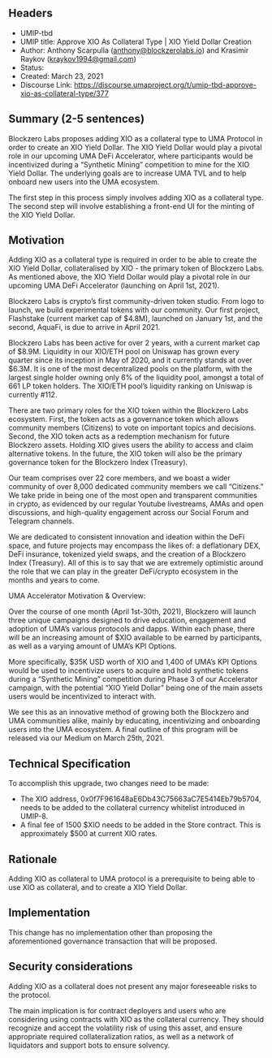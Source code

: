 ## Headers
- UMIP-tbd
- UMIP title: Approve XIO As Collateral Type | XIO Yield Dollar Creation
- Author: Anthony Scarpulla (anthony@blockzerolabs.io) and Krasimir Raykov (kraykov1994@gmail.com)
- Status:
- Created: March 23, 2021
- Discourse Link: <https://discourse.umaproject.org/t/umip-tbd-approve-xio-as-collateral-type/377>

## Summary (2-5 sentences)
Blockzero Labs proposes adding XIO as a collateral type to UMA Protocol in order to create an XIO Yield Dollar. The XIO Yield Dollar would play a pivotal role in our upcoming UMA DeFi Accelerator, where participants would be incentivized during a “Synthetic Mining” competition to mine for the XIO Yield Dollar. The underlying goals are to increase UMA TVL and to help onboard new users into the UMA ecosystem.

The first step in this process simply involves adding XIO as a collateral type. The second step will involve establishing a front-end UI for the minting of the XIO Yield Dollar.

## Motivation
Adding XIO as a collateral type is required in order to be able to create the XIO Yield Dollar, collateralised by XIO - the primary token of Blockzero Labs. As mentioned above, the XIO Yield Dollar would play a pivotal role in our upcoming UMA DeFi Accelerator (launching on April 1st, 2021).

Blockzero Labs is crypto’s first community-driven token studio. From logo to launch, we build experimental tokens with our community. Our first project, Flashstake (current market cap of $4.8M), launched on January 1st, and the second, AquaFi, is due to arrive in April 2021.

Blockzero Labs has been active for over 2 years, with a current market cap of $8.9M. Liquidity in our XIO/ETH pool on Uniswap has grown every quarter since its inception in May of 2020, and it currently stands at over $6.3M. It is one of the most decentralized pools on the platform, with the largest single holder owning only 6% of the liquidity pool, amongst a total of 661 LP token holders. The XIO/ETH pool’s liquidity ranking on Uniswap is currently #112.

There are two primary roles for the XIO token within the Blockzero Labs ecosystem. First, the token acts as a governance token which allows community members (Citizens) to vote on important topics and decisions. Second, the XIO token acts as a redemption mechanism for future Blockzero assets. Holding XIO gives users the ability to access and claim alternative tokens. In the future, the XIO token will also be the primary governance token for the Blockzero Index (Treasury).

Our team comprises over 22 core members, and we boast a wider community of over 8,000 dedicated community members we call “Citizens.” We take pride in being one of the most open and transparent communities in crypto, as evidenced by our regular Youtube livestreams, AMAs and open discussions, and high-quality engagement across our Social Forum and Telegram channels.

We are dedicated to consistent innovation and ideation within the DeFi space, and future projects may encompass the likes of: a deflationary DEX, DeFi insurance, tokenized yield swaps, and the creation of a Blockzero Index (Treasury). All of this is to say that we are extremely optimistic around the role that we can play in the greater DeFi/crypto ecosystem in the months and years to come.

UMA Accelerator Motivation & Overview:

Over the course of one month (April 1st-30th, 2021), Blockzero will launch three unique campaigns designed to drive education, engagement and adoption of UMA’s various protocols and dapps. Within each phase, there will be an increasing amount of $XIO available to be earned by participants, as well as a varying amount of UMA’s KPI Options.

More specifically, $35K USD worth of XIO and 1,400 of UMA’s KPI Options would be used to incentivize users to acquire and hold synthetic tokens during a “Synthetic Mining” competition during Phase 3 of our Accelerator campaign, with the potential “XIO Yield Dollar” being one of the main assets users would be incentivized to interact with.

We see this as an innovative method of growing both the Blockzero and UMA communities alike, mainly by educating, incentivizing and onboarding users into the UMA ecosystem. A final outline of this program will be released via our Medium on March 25th, 2021.

## Technical Specification
To accomplish this upgrade, two changes need to be made:

- The XIO address, 0x0f7F961648aE6Db43C75663aC7E5414Eb79b5704, needs to be added to the collateral currency whitelist introduced in UMIP-8.
- A final fee of 1500 $XIO needs to be added in the Store contract. This is approximately $500 at current XIO rates.

## Rationale
Adding XIO as collateral to UMA protocol is a prerequisite to being able to use XIO as collateral, and to create a XIO Yield Dollar.


## Implementation
This change has no implementation other than proposing the aforementioned governance transaction that will be proposed.

## Security considerations
Adding XIO as a collateral does not present any major foreseeable risks to the protocol.

The main implication is for contract deployers and users who are considering using contracts with XIO as the collateral currency. They should recognize and accept the volatility risk of using this asset, and ensure appropriate required collateralization ratios, as well as a network of liquidators and support bots to ensure solvency.
